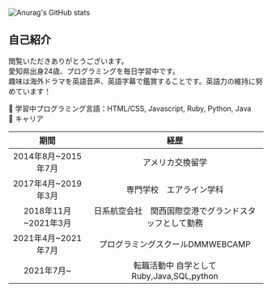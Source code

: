 ![Anurag's GitHub stats](https://github-readme-stats.vercel.app/api?username=RIKO-tlov&show_icons=true&theme=onedark)<br>

## 自己紹介

閲覧いただきありがとうございます。<br>
愛知県出身24歳、プログラミングを毎日学習中です。<br>
趣味は海外ドラマを英語音声、英語字幕で鑑賞することです。英語力の維持に努めています！


🔭 学習中プログラミング言語：HTML/CSS, Javascript, Ruby, Python, Java<br>
🌱 キャリア<br>

| 期間     | 経歴      |
|:-----------:|:------------:|
| 2014年8月~2015年7月 | アメリカ交換留学|
| 2017年4月~2019年3月 | 専門学校　エアライン学科 |
| 2018年11月~2021年3月| 日系航空会社　関西国際空港でグランドスタッフとして勤務|
| 2021年4月~2021年7月 | プログラミングスクールDMMWEBCAMP|
| 2021年7月~ | 転職活動中 自学としてRuby,Java,SQL,python|



